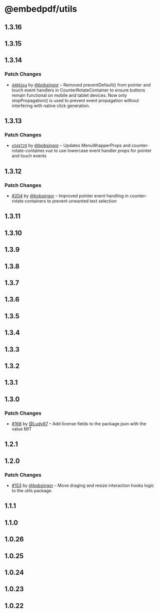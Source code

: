 # @embedpdf/utils

## 1.3.16

## 1.3.15

## 1.3.14

### Patch Changes

- [`d4092ea`](https://github.com/embedpdf/embed-pdf-viewer/commit/d4092ea637d92c42af4ca2e51db589e707cad920) by [@bobsingor](https://github.com/bobsingor) – Removed preventDefault() from pointer and touch event handlers in CounterRotateContainer to ensure buttons remain functional on mobile and tablet devices. Now only stopPropagation() is used to prevent event propagation without interfering with native click generation.

## 1.3.13

### Patch Changes

- [`e5d4729`](https://github.com/embedpdf/embed-pdf-viewer/commit/e5d47296346f4ed68873b254ec6c55b75beb5342) by [@bobsingor](https://github.com/bobsingor) – Updates MenuWrapperProps and counter-rotate-container.vue to use lowercase event handler props for pointer and touch events

## 1.3.12

### Patch Changes

- [#204](https://github.com/embedpdf/embed-pdf-viewer/pull/204) by [@bobsingor](https://github.com/bobsingor) – Improved pointer event handling in counter-rotate containers to prevent unwanted text selection

## 1.3.11

## 1.3.10

## 1.3.9

## 1.3.8

## 1.3.7

## 1.3.6

## 1.3.5

## 1.3.4

## 1.3.3

## 1.3.2

## 1.3.1

## 1.3.0

### Patch Changes

- [#168](https://github.com/embedpdf/embed-pdf-viewer/pull/168) by [@Ludy87](https://github.com/Ludy87) – Add license fields to the package.json with the value MIT

## 1.2.1

## 1.2.0

### Patch Changes

- [#153](https://github.com/embedpdf/embed-pdf-viewer/pull/153) by [@bobsingor](https://github.com/bobsingor) – Move draging and resize interaction hooks logic to the utils package.

## 1.1.1

## 1.1.0

## 1.0.26

## 1.0.25

## 1.0.24

## 1.0.23

## 1.0.22
